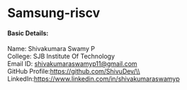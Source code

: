 # Samsung-riscv

#### Basic Details: 
Name: Shivakumara Swamy P\
College: SJB Institute Of Technology\
Email ID: shivakumaraswamyp11@gmail.com\
GitHub Profile:https://github.com/ShivuDev/\\
LinkedIn:https://www.linkedin.com/in/shivakumaraswamyp
